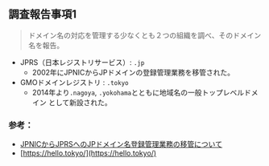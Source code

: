 ## 調査報告事項1
> ドメイン名の対応を管理する少なくとも２つの組織を調べ、そのドメイン名を報告。

- JPRS（日本レジストリサービス）: `.jp`
    - 2002年にJPNICからJPドメインの登録管理業務を移管された。
- GMOドメインレジストリ : `.tokyo`
    - 2014年より`.nagoya`, `.yokohama`とともに地域名の一般トップレベルドメイン
    として新設された。

### 参考：
- [JPNICからJPRSへのJPドメイン名登録管理業務の移管について](https://www.nic.ad.jp/ja/dom/ikan.html)
- [https://hello.tokyo/](https://hello.tokyo/)
